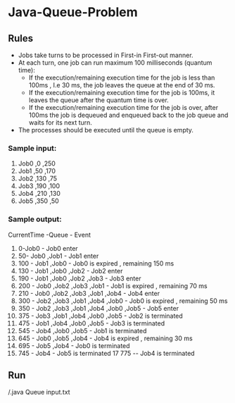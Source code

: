 # Java-Queue-Problem
## Rules
* Jobs take turns to be processed in First-in First-out manner.
* At each turn, one job can run maximum 100 milliseconds (quantum time): 
  * If the execution/remaining execution time for the job is less than 100ms , I.e 30 ms, the job
leaves the queue at the end of 30 ms.
  * If the execution/remaining execution time for the job is 100ms, it leaves the queue after the
quantum time is over.
  * If the execution/remaining execution time for the job is over, after 100ms the job is dequeued
and enqueued back to the job queue and waits for its next turn.
* The processes should be executed until the queue is empty.
### Sample input: 
1. Job0 ,0 ,250
2. Job1 ,50 ,170
3. Job2 ,130 ,75
4. Job3 ,190 ,100
5. Job4 ,210 ,130
6. Job5 ,350 ,50
### Sample output:
CurrentTime -Queue - Event
1. 0-Job0 - Job0 enter
2. 50- Job0 ,Job1 - Job1 enter
3. 100 - Job1 ,Job0 - Job0 is expired , remaining 150 ms
4. 130 - Job1 ,Job0 ,Job2 - Job2 enter
5. 190 - Job1 ,Job0 ,Job2 ,Job3 - Job3 enter
6. 200 - Job0 ,Job2 ,Job3 ,Job1 - Job1 is expired , remaining 70 ms
7. 210 - Job0 ,Job2 ,Job3 ,Job1 ,Job4 - Job4 enter
8. 300 - Job2 ,Job3 ,Job1 ,Job4 ,Job0 - Job0 is expired , remaining 50 ms
9. 350 - Job2 ,Job3 ,Job1 ,Job4 ,Job0 ,Job5 - Job5 enter
10. 375 - Job3 ,Job1 ,Job4 ,Job0 ,Job5 - Job2 is terminated
11. 475 - Job1 ,Job4 ,Job0 ,Job5 - Job3 is terminated
12. 545 - Job4 ,Job0 ,Job5 - Job1 is terminated
13. 645 - Job0 ,Job5 ,Job4 - Job4 is expired , remaining 30 ms
14. 695 - Job5 ,Job4 - Job0 is terminated
15. 745 - Job4 - Job5 is terminated
17 775 -- Job4 is terminated
## Run
/.java Queue input.txt
